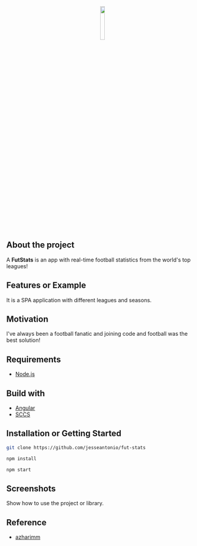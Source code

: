<div align='center'><img style="width:15%" src='https://uploaddeimagens.com.br/images/004/398/336/full/football-2411134_960_720.png?1679275916'/></div>

## About the project

A **FutStats** is an app with real-time football statistics from the world's top leagues!

## Features or Example

It is a SPA application with different leagues and seasons.

## Motivation

I've always been a football fanatic and joining code and football was the best solution!

## Requirements
+ [Node.js](https://nodejs.org/)

## Build with
+ [Angular](https://angular.io)
+ [SCCS](https://styled-components.com)

## Installation or Getting Started

```bash
git clone https://github.com/jesseantonio/fut-stats
```
```bash
npm install
```
```bash
npm start
```

## Screenshots
 
Show how to use the project or library.
    
## Reference

+ [azharimm](https://github.com/azharimm/football-standings-api)
